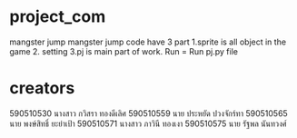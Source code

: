 # project_com
mangster jump
mangster jump code have 3 part 1.sprite is all object in the game 2. setting 3.pj is main part of work. 
Run =  Run  pj.py file

# creators
590510530 นางสาว กวิสรา ทองดีเลิศ
590510559 นาย ประหยัด ปวงจักร์ทา
590510565 นาย พงษ์สิทธิ์ ยะย่าเป้า
590510571 นางสาว ภาวินี ทองเงา
590510575 นาย รัฐพล นันทวงศ์
